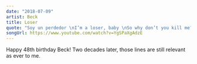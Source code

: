 ```yaml
---
date: "2018-07-09"
artist: Beck
title: Loser
quote: "Soy un perdedor \nI’m a loser, baby \nSo why don’t you kill me?"
songUrl: https://www.youtube.com/watch?v=YgSPaXgAdzE
---
```


Happy 48th birthday Beck! Two decades later, those lines are still relevant as ever to me.
